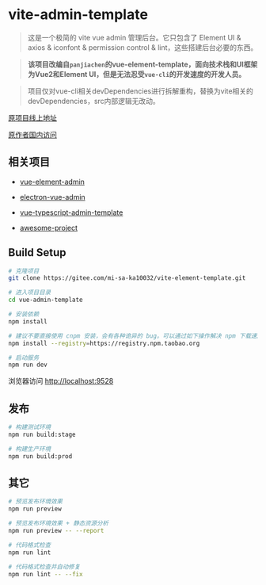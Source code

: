 # vite-admin-template

> 这是一个极简的 vite vue admin 管理后台。它只包含了 Element UI & axios & iconfont & permission control & lint，这些搭建后台必要的东西。

> **该项目改编自`panjiachen`的vue-element-template，面向技术栈和UI框架为Vue2和Element UI，但是无法忍受`vue-cli`的开发速度的开发人员。**

> 项目仅对vue-cli相关devDependencies进行拆解重构，替换为vite相关的devDependencies，src内部逻辑无改动。

[原项目线上地址](http://panjiachen.github.io/vue-admin-template)

[原作者国内访问](https://panjiachen.gitee.io/vue-admin-template)

## 相关项目

- [vue-element-admin](https://github.com/PanJiaChen/vue-element-admin)

- [electron-vue-admin](https://github.com/PanJiaChen/electron-vue-admin)

- [vue-typescript-admin-template](https://github.com/Armour/vue-typescript-admin-template)

- [awesome-project](https://github.com/PanJiaChen/vue-element-admin/issues/2312)

## Build Setup

```bash
# 克隆项目
git clone https://gitee.com/mi-sa-ka10032/vite-element-template.git

# 进入项目目录
cd vue-admin-template

# 安装依赖
npm install

# 建议不要直接使用 cnpm 安装，会有各种诡异的 bug。可以通过如下操作解决 npm 下载速度慢的问题
npm install --registry=https://registry.npm.taobao.org

# 启动服务
npm run dev
```

浏览器访问 [http://localhost:9528](http://localhost:9528)

## 发布

```bash
# 构建测试环境
npm run build:stage

# 构建生产环境
npm run build:prod
```

## 其它

```bash
# 预览发布环境效果
npm run preview

# 预览发布环境效果 + 静态资源分析
npm run preview -- --report

# 代码格式检查
npm run lint

# 代码格式检查并自动修复
npm run lint -- --fix
```